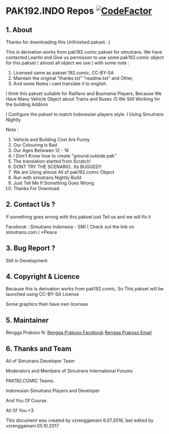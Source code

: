
# PAK192.INDO Repos [![CodeFactor](https://www.codefactor.io/repository/github/vzrenggamani/pak192indo/badge/master)](https://www.codefactor.io/repository/github/vzrenggamani/pak192indo/overview/master)

## 1. About

Thanks for downloading this Unfinished pakset. :)

This is derivation works from pak192.comic pakset for simutrans.
We have contacted Leartin and Give us permisson to use some pak192.comic object
for this pakset ( almost all object we use ) with some note :
1. Licensed same as pakset  192.comic, CC-BY-SA
2. Maintain the original "thanks.txt" "readme.txt" and Other,
3. And some Notes i cant translate it to english.

I think this pakset suitable for Railfans and Busmania Players,
Because We Have Many Vehicle Object about Trains and Buses :D
We Still Working for the building Addons

I Configure the pakset to match Indonesian players style.
I Using Simutrans Nightly

Note :
1. Vehicle and Building Cost Are Funny
2. Our Colouring is Bad
3. Our Ages Betwwen 12 - 16
4. I Don't Know how to create "ground.outside.pak"
5. The translation started from Scratch!
6. DONT TRY THE SCENARIO.. Its BUGGED!!
7. We are Using almost All of pak192.comic Object
8. Run with simutrans Nightly Build
9. Just Tell Me If Something Goes Wrong
10. Thanks For Download

## 2. Contact Us ?

If something goes wrong with this pakset just Tell us and we will fix it

Facebook : 
Simutrans Indonesia - SMI 
( Check out the link on simutrans.com ) *Peace


## 3. Bug Report ?

Still in Development

## 4. Copyright & Licence

Because this is derivation works from pak192.comic,
So This pakset will be launched using CC-BY-SA License

Some graphics their have own licenses

## 5. Maintainer

Rengga Prakoso N.
[Rengga Prakoso Facebook](http://www.facebook.com/vzrenggamani)
[Rengga Prakoso Email](mailto:rengga.prakoso@gmail.com)

## 6. Thanks and Team

All of Simutrans Developer Team

Moderators and Members of Simutrans International Forums

PAK192.COMIC Teams. 

Indonesian Simutrans Players and Developer

And You Of Course.

All Of You <3

This document was created by vzrenggamani 6.07.2016, last edited by vzrenggamani 05.10.2017
